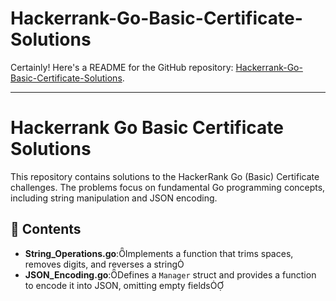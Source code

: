 # Hackerrank-Go-Basic-Certificate-Solutions

Certainly! Here's a README for the GitHub repository: [Hackerrank-Go-Basic-Certificate-Solutions](https://github.com/jatinpochiraju/Hackerrank-Go-Basic-Certificate-Solutions/tree/main).

---

# Hackerrank Go Basic Certificate Solutions

This repository contains solutions to the HackerRank Go (Basic) Certificate challenges. The problems focus on fundamental Go programming concepts, including string manipulation and JSON encoding.

## 📂 Contents

- **String_Operations.go**:Implements a function that trims spaces, removes digits, and reverses a string
- **JSON_Encoding.go**:Defines a `Manager` struct and provides a function to encode it into JSON, omitting empty fields

